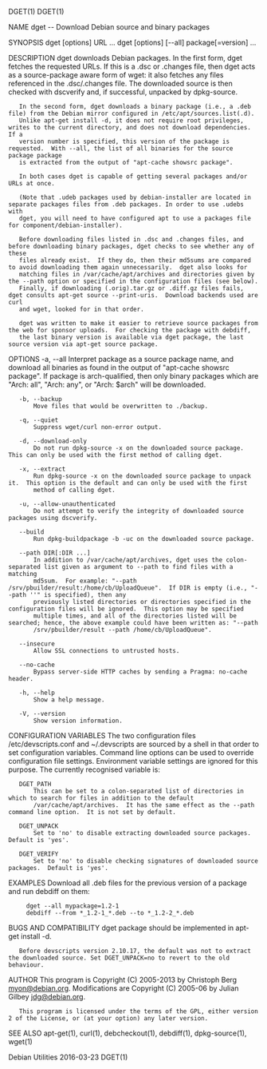 DGET(1)                                                                                                                                    DGET(1)

NAME
       dget -- Download Debian source and binary packages

SYNOPSIS
       dget [options] URL ...
       dget [options] [--all] package[=version] ...

DESCRIPTION
       dget downloads Debian packages.  In the first form, dget fetches the requested URLs.  If this is a .dsc or .changes file, then dget acts as
       a source-package aware form of wget: it also fetches any files referenced in the .dsc/.changes file.  The downloaded source is then checked
       with dscverify and, if successful, unpacked by dpkg-source.

       In the second form, dget downloads a binary package (i.e., a .deb file) from the Debian mirror configured in /etc/apt/sources.list(.d).
       Unlike apt-get install -d, it does not require root privileges, writes to the current directory, and does not download dependencies.  If a
       version number is specified, this version of the package is requested.  With --all, the list of all binaries for the source package package
       is extracted from the output of "apt-cache showsrc package".

       In both cases dget is capable of getting several packages and/or URLs at once.

       (Note that .udeb packages used by debian-installer are located in separate packages files from .deb packages. In order to use .udebs with
       dget, you will need to have configured apt to use a packages file for component/debian-installer).

       Before downloading files listed in .dsc and .changes files, and before downloading binary packages, dget checks to see whether any of these
       files already exist.  If they do, then their md5sums are compared to avoid downloading them again unnecessarily.  dget also looks for
       matching files in /var/cache/apt/archives and directories given by the --path option or specified in the configuration files (see below).
       Finally, if downloading (.orig).tar.gz or .diff.gz files fails, dget consults apt-get source --print-uris.  Download backends used are curl
       and wget, looked for in that order.

       dget was written to make it easier to retrieve source packages from the web for sponsor uploads.  For checking the package with debdiff,
       the last binary version is available via dget package, the last source version via apt-get source package.

OPTIONS
       -a, --all
           Interpret package as a source package name, and download all binaries as found in the output of "apt-cache showsrc package".  If
           package is arch-qualified, then only binary packages which are "Arch: all", "Arch: any", or "Arch: $arch" will be downloaded.

       -b, --backup
           Move files that would be overwritten to ./backup.

       -q, --quiet
           Suppress wget/curl non-error output.

       -d, --download-only
           Do not run dpkg-source -x on the downloaded source package.  This can only be used with the first method of calling dget.

       -x, --extract
           Run dpkg-source -x on the downloaded source package to unpack it.  This option is the default and can only be used with the first
           method of calling dget.

       -u, --allow-unauthenticated
           Do not attempt to verify the integrity of downloaded source packages using dscverify.

       --build
           Run dpkg-buildpackage -b -uc on the downloaded source package.

       --path DIR[:DIR ...]
           In addition to /var/cache/apt/archives, dget uses the colon-separated list given as argument to --path to find files with a matching
           md5sum.  For example: "--path /srv/pbuilder/result:/home/cb/UploadQueue".  If DIR is empty (i.e., "--path ''" is specified), then any
           previously listed directories or directories specified in the configuration files will be ignored.  This option may be specified
           multiple times, and all of the directories listed will be searched; hence, the above example could have been written as: "--path
           /srv/pbuilder/result --path /home/cb/UploadQueue".

       --insecure
           Allow SSL connections to untrusted hosts.

       --no-cache
           Bypass server-side HTTP caches by sending a Pragma: no-cache header.

       -h, --help
           Show a help message.

       -V, --version
           Show version information.

CONFIGURATION VARIABLES
       The two configuration files /etc/devscripts.conf and ~/.devscripts are sourced by a shell in that order to set configuration variables.
       Command line options can be used to override configuration file settings.  Environment variable settings are ignored for this purpose.  The
       currently recognised variable is:

       DGET_PATH
           This can be set to a colon-separated list of directories in which to search for files in addition to the default
           /var/cache/apt/archives.  It has the same effect as the --path command line option.  It is not set by default.

       DGET_UNPACK
           Set to 'no' to disable extracting downloaded source packages.  Default is 'yes'.

       DGET_VERIFY
           Set to 'no' to disable checking signatures of downloaded source packages.  Default is 'yes'.

EXAMPLES
       Download all .deb files for the previous version of a package and run debdiff on them:

         dget --all mypackage=1.2-1
         debdiff --from *_1.2-1_*.deb --to *_1.2-2_*.deb

BUGS AND COMPATIBILITY
       dget package should be implemented in apt-get install -d.

       Before devscripts version 2.10.17, the default was not to extract the downloaded source. Set DGET_UNPACK=no to revert to the old behaviour.

AUTHOR
       This program is Copyright (C) 2005-2013 by Christoph Berg <myon@debian.org>.  Modifications are Copyright (C) 2005-06 by Julian Gilbey
       <jdg@debian.org>.

       This program is licensed under the terms of the GPL, either version 2 of the License, or (at your option) any later version.

SEE ALSO
       apt-get(1), curl(1), debcheckout(1), debdiff(1), dpkg-source(1), wget(1)

Debian Utilities                                                    2016-03-23                                                             DGET(1)
